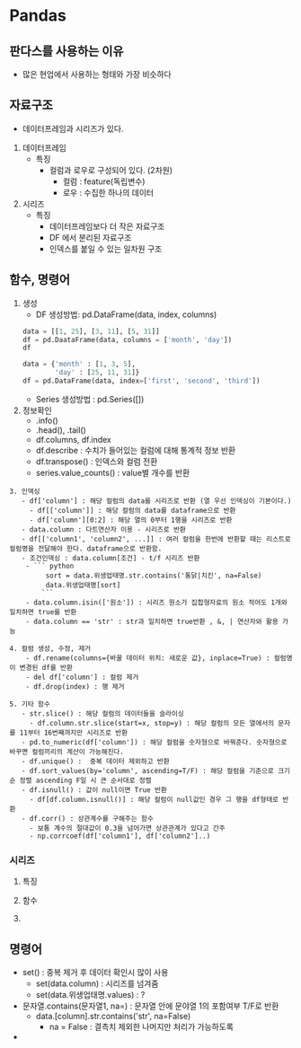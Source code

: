 # Pandas
## 판다스를 사용하는 이유
- 많은 현업에서 사용하는 형태와 가장 비슷하다 
## 자료구조
- 데이터프레임과 시리즈가 있다.
1. 데이터프레임
   - 특징
     - 컬럼과 로우로 구성되어 있다. (2차원)
       - 컬럼 : feature(독립변수)
       - 로우 : 수집한 하나의 데이터
2. 시리즈
   - 특징
     - 데이터프레임보다 더 작은 자료구조
     - DF 에서 분리된 자료구조
     - 인덱스를 붙일 수 있는 일차원 구조 

## 함수, 명령어
   1. 생성
      - DF 생성방법: pd.DataFrame(data, index, columns)
       ```python
       data = [[1, 25], [3, 11], [5, 31]]
       df = pd.DaataFrame(data, columns = ['month', 'day'])
       df
       ```
       ```python
       data = {'month' : [1, 3, 5],
               'day' : [25, 11, 31]}
       df = pd.DataFrame(data, index=['first', 'second', 'third'])
       ```
       - Series 생성방법 : pd.Series([]) 
   2. 정보확인
       - .info() 
       - .head(), .tail()
       - df.columns, df.index
       - df.describe : 수치가 들어있는 컬럼에 대해 통계적 정보 반환 
       - df.transpose() : 인덱스와 컬럼 전환 
       - series.value_counts() : value별 개수를 반환 

    3. 인덱싱
       - df['column'] : 해당 컬럼의 data를 시리즈로 반환 (열 우선 인덱싱이 기본이다.)
         - df[['column']] : 해당 컬럼의 data를 dataframe으로 반환 
         - df['column'][0:2] : 해당 열의 0부터 1행을 시리즈로 반환
       - data.column : 다트연산자 이용 - 시리즈로 반환
       - df[['column1', 'column2', ...]] : 여러 컬럼을 한번에 반환할 때는 리스트로 컬럼명을 전달해야 한다. dataframe으로 반환함.
       - 조건인덱싱 : data.column[조건] - t/f 시리즈 반환
        - ``` python
             sort = data.위생업태명.str.contains('통닭|치킨', na=False)
             data.위생업태명[sort]
            ```
        - data.column.isin(['원소']) : 시리즈 원소가 집합형자료의 원소 적어도 1개와 일치하면 true를 반환  
        - data.column == 'str' : str과 일치하면 true반환 , &, | 연산자와 활용 가능 

    4. 컬럼 생성, 수정, 제거
        - df.rename(columns={바꿀 데이터 위치: 새로운 값}, inplace=True) : 컬럼명이 변경된 df를 반환 
        - del df['column'] : 컬럼 제거
        - df.drop(index) : 행 제거 

    5. 기타 함수 
       - str.slice() : 해당 컬럼의 데이터들을 슬라이싱
         - df.column.str.slice(start=x, stop=y) : 해당 컬럼의 모든 열에서의 문자를 11부터 16번째까지만 시리즈로 반환 
       - pd.to_numeric(df['column']) : 해당 컬럼을 숫자형으로 바꿔준다. 숫자형으로 바꾸면 컬럼끼리의 계산이 가능해진다. 
       - df.unique() :  중복 데이터 제외하고 반환
       - df.sort_values(by='column', ascending=T/F) : 해당 컬럼을 기준으로 크기순 정렬 ascending F일 시 큰 순서대로 정렬
       - df.isnull() : 값이 null이면 True 반환
         - df[df.column.isnull()] : 해당 컬럼이 null값인 경우 그 행을 df형태로 반환 
       - df.corr() : 상관계수를 구해주는 함수 
         - 보통 계수의 절대값이 0.3을 넘어가면 상관관계가 있다고 간주 
         - np.corrcoef(df['column1'], df['column2']..)
 

### 시리즈 

1. 특징

2. 함수
   
3. 


## 명령어
- set() : 중복 제거 후 데이터 확인시 많이 사용 
    - set(data.column) : 시리즈를 넘겨줌
    - set(data.위생업태명.values) : ?
- 문자열.contains(문자열1, na=) : 문자열 안에 문야열 1의 포함여부 T/F로 반환 
  - data.[column].str.contains('str', na=False) 
    - na = False : 결측치 제외한 나머지만 처리가 가능하도록
-  

